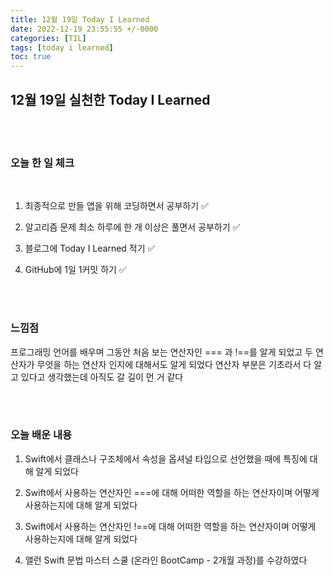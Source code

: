 ```yaml
---
title: 12월 19일 Today I Learned
date: 2022-12-19 23:55:55 +/-0000
categories: [TIL]
tags: [today i learned]
toc: true
---
```


## 12월 19일 실천한 Today I Learned

<br><br>

### 오늘 한 일 체크
<br>

1. 최종적으로 만들 앱을 위해 코딩하면서 공부하기 ✅

2. 알고리즘 문제 최소 하루에 한 개 이상은 풀면서 공부하기 ✅

3. 블로그에 Today I Learned 적기 ✅

4. GitHub에 1일 1커밋 하기 ✅

<br><br>

### 느낌점

프로그래밍 언어를 배우며 그동안 처음 보는 연산자인 === 과 !==를 알게 되었고 두 연산자가 무엇을 하는 연산자 인지에 대해서도 알게 되었다 연산자 부분은 기초라서 다 알고 있다고 생각했는데 아직도 갈 길이 먼 거 같다

<br><br>

### 오늘 배운 내용

1. Swift에서 클래스나 구조체에서 속성을 옵셔널 타입으로 선언했을 때에 특징에 대해 알게 되었다

1. Swift에서 사용하는 연산자인 ===에 대해 어떠한 역할을 하는 연산자이며 어떻게 사용하는지에 대해 알게 되었다

1. Swift에서 사용하는 연산자인 !==에 대해 어떠한 역할을 하는 연산자이며 어떻게 사용하는지에 대해 알게 되었다

1. 앨런 Swift 문법 마스터 스쿨 (온라인 BootCamp - 2개월 과정)를 수강하였다